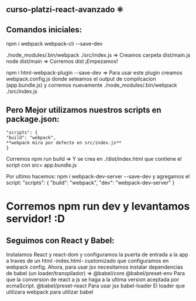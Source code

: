 ## curso-platzi-react-avanzado ⚛️
## Comandos iniciales:
npm i webpack webpack-cli --save-dev

./node_modules/.bin/webpack ./src/index.js => Creamos carpeta dist/main.js
node dist/main => Corremos dist ¡Empezamos!

npm i html-webpack-plugin --save-dev => Para usar este plugin creamos webpack.config.js donde seteamos el output de compilcacion (app.bundle.js) y corremos nuevamente ./node_modules/.bin/webpack ./src/index.js 
## Pero Mejor utilizamos nuestros scripts en package.json:
    "scripts": {
    "build": "webpack",
    **webpack mira por defecto en src/index.js** 
    }

Corremos npm run build  => Y se crea en ./dist/index.html que contiene el script con src= app.bundle.js

Por ultimo hacemos: npm i webpack-dev-server --save-dev y agregamos el script: 
    "scripts": {
    "build": "webpack",
    "dev": "webpack-dev-server"
    }

# Corremos npm run dev y levantamos servidor! :D

## Seguimos con React y Babel:
Instalamos React y react-dom y configuramos la puerta de entrada a la app a traves de un html -index.html- customizado que configuramos en webpack config. 
Ahora, para usar jsx necesitamos instalar dependencias de babel (un loader/transpilador) => 
    @babel/core 
    @babel/preset-env Para que la conversion de react a js se haga a la ultima version aceptada por ecmaScript.
    @babel/preset-react Para usar jsx
    babel-loader El loader que utilizara webpack para utilizar babel



